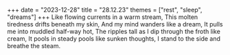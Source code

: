 +++
date = "2023-12-28"
title = "28.12.23"
themes = ["rest", "sleep", "dreams"]
+++
Like flowing currents in a warm stream,
This molten tiredness drifts beneath my skin,
And my mind wanders like a dream,
It pulls me into muddled half-way hot,
The ripples tall as I dip through the froth like cream,
It pools in steady pools like sunken thoughts,
I stand to the side and breathe the steam.
